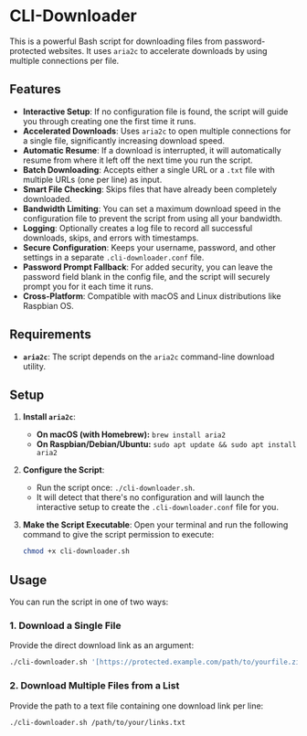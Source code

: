 # CLI-Downloader

This is a powerful Bash script for downloading files from password-protected websites. It uses `aria2c` to accelerate downloads by using multiple connections per file.

## Features

* **Interactive Setup**: If no configuration file is found, the script will guide you through creating one the first time it runs.
* **Accelerated Downloads**: Uses `aria2c` to open multiple connections for a single file, significantly increasing download speed.
* **Automatic Resume**: If a download is interrupted, it will automatically resume from where it left off the next time you run the script.
* **Batch Downloading**: Accepts either a single URL or a `.txt` file with multiple URLs (one per line) as input.
* **Smart File Checking**: Skips files that have already been completely downloaded.
* **Bandwidth Limiting**: You can set a maximum download speed in the configuration file to prevent the script from using all your bandwidth.
* **Logging**: Optionally creates a log file to record all successful downloads, skips, and errors with timestamps.
* **Secure Configuration**: Keeps your username, password, and other settings in a separate `.cli-downloader.conf` file.
* **Password Prompt Fallback**: For added security, you can leave the password field blank in the config file, and the script will securely prompt you for it each time it runs.
* **Cross-Platform**: Compatible with macOS and Linux distributions like Raspbian OS.

## Requirements

* **`aria2c`**: The script depends on the `aria2c` command-line download utility.

## Setup

1.  **Install `aria2c`**:
    * **On macOS (with Homebrew):** `brew install aria2`
    * **On Raspbian/Debian/Ubuntu:** `sudo apt update && sudo apt install aria2`

2.  **Configure the Script**:
    * Run the script once: `./cli-downloader.sh`.
    * It will detect that there's no configuration and will launch the interactive setup to create the `.cli-downloader.conf` file for you.

3.  **Make the Script Executable**: Open your terminal and run the following command to give the script permission to execute:
    ```bash
    chmod +x cli-downloader.sh
    ```

## Usage

You can run the script in one of two ways:

### 1. Download a Single File

Provide the direct download link as an argument:

```bash
./cli-downloader.sh '[https://protected.example.com/path/to/yourfile.zip](https://protected.example.com/path/to/yourfile.zip)'
```

### 2. Download Multiple Files from a List

Provide the path to a text file containing one download link per line:

```bash
./cli-downloader.sh /path/to/your/links.txt
